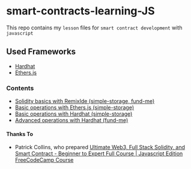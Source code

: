 # smart-contracts-learning-JS
This repo contains my `lesson` files for `smart contract development` with `javascript`

## Used Frameworks
  * [Hardhat](https://hardhat.org/)
  * [Ethers.js](https://docs.ethers.org/v5/)
### Contents
  * [Solidity basics with RemixIde (simple-storage, fund-me)](https://github.com/aboveStars/smart-contracts-learning-JS/tree/main/SolidityBasics-RemixIDE)
  * [Basic operations with Ethers.js (simple-storage)](https://github.com/aboveStars/smart-contracts-learning-JS/tree/main/erhers-simple-storage)
  * [Basic operations with Hardhat (simple-storage)](https://github.com/aboveStars/smart-contracts-learning-JS/tree/main/hardhat-simple-storage)
  * [Advanced operations with Hardhat (fund-me)](https://github.com/aboveStars/smart-contracts-learning-JS/tree/main/hardhat-fund-me)
#### Thanks To
  * Patrick Collins, who prepared [Ultimate Web3, Full Stack Solidity, and Smart Contract - Beginner to Expert Full Course | Javascript Edition FreeCodeCamp Course](https://www.youtube.com/watch?v=gyMwXuJrbJQ)
